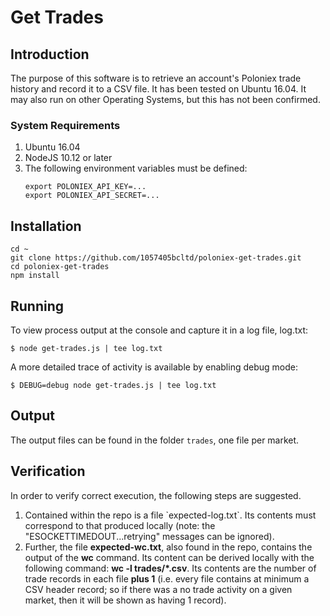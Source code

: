 # Get Trades #

## Introduction

The purpose of this software is to retrieve an account's Poloniex trade history and record it to a CSV file.
It has been tested on Ubuntu 16.04.  It may also run on other Operating Systems, but this has
not been confirmed.

### System Requirements ##

<ol>
<li>Ubuntu 16.04</li>
<li>NodeJS 10.12 or later</li>
<li>The following environment variables must be defined:

	export POLONIEX_API_KEY=...
	export POLONIEX_API_SECRET=...
</li>
</ol>

## Installation

	cd ~
	git clone https://github.com/1057405bcltd/poloniex-get-trades.git
	cd poloniex-get-trades
	npm install

##	Running ##

To view process output at the console and capture it in a log file, log.txt:

	$ node get-trades.js | tee log.txt

A more detailed trace of activity is available by enabling debug mode:

	$ DEBUG=debug node get-trades.js | tee log.txt


##	Output ##

The output files can be found in the folder `trades`, one file per market.

##	Verification ##

In order to verify correct execution, the following steps are suggested.

<ol>
<li>Contained within the repo is a file `expected-log.txt`.  Its contents must correspond to that produced locally (note: the "ESOCKETTIMEDOUT...retrying" messages can be ignored).</li>
<li>Further, the file <b>expected-wc.txt</b>, also found in the repo, contains the output of the <b>wc</b> command. Its content can be derived locally with the following command: <b>wc -l trades/*.csv</b>.  Its contents are the number of trade records in each file <b>plus 1</b> (i.e. every file contains at minimum a CSV header record; so if there was a no trade activity on a given market, then it will be shown as having 1 record).</li>
</ol>

